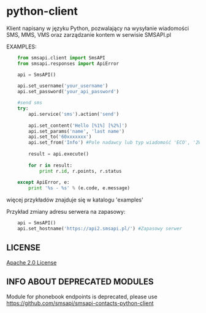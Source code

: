﻿python-client
=============

Klient napisany w języku Python, pozwalający na wysyłanie wiadomości SMS, MMS, VMS oraz zarządzanie kontem w serwisie SMSAPI.pl

EXAMPLES:
```python
    from smsapi.client import SmsAPI
    from smsapi.responses import ApiError

    api = SmsAPI()
    
    api.set_username('your_username')
    api.set_password('your_api_password')

    #send sms
    try:
        api.service('sms').action('send')
    
        api.set_content('Hello [%1%] [%2%]')
        api.set_params('name', 'last name')
        api.set_to('60xxxxxxx')
        api.set_from('Info') #Pole nadawcy lub typ wiadomość 'ECO', '2Way'
    
        result = api.execute()
    
        for r in result:
            print r.id, r.points, r.status
    
    except ApiError, e:
        print '%s - %s' % (e.code, e.message)
```

więcej przykładów znajduje się w katalogu 'examples'


Przykład zmiany adresu serwera na zapasowy:

```python
    api = SmsAPI()
    api.set_hostname('https://api2.smsapi.pl/') #Zapasowy serwer
```

## LICENSE
[Apache 2.0 License](https://github.com/smsapi/smsapi-python-client/blob/master/LICENSE)


## INFO ABOUT DEPRECATED MODULES
Module for phonebook endpoints is deprecated, please use https://github.com/smsapi/smsapi-contacts-python-client
